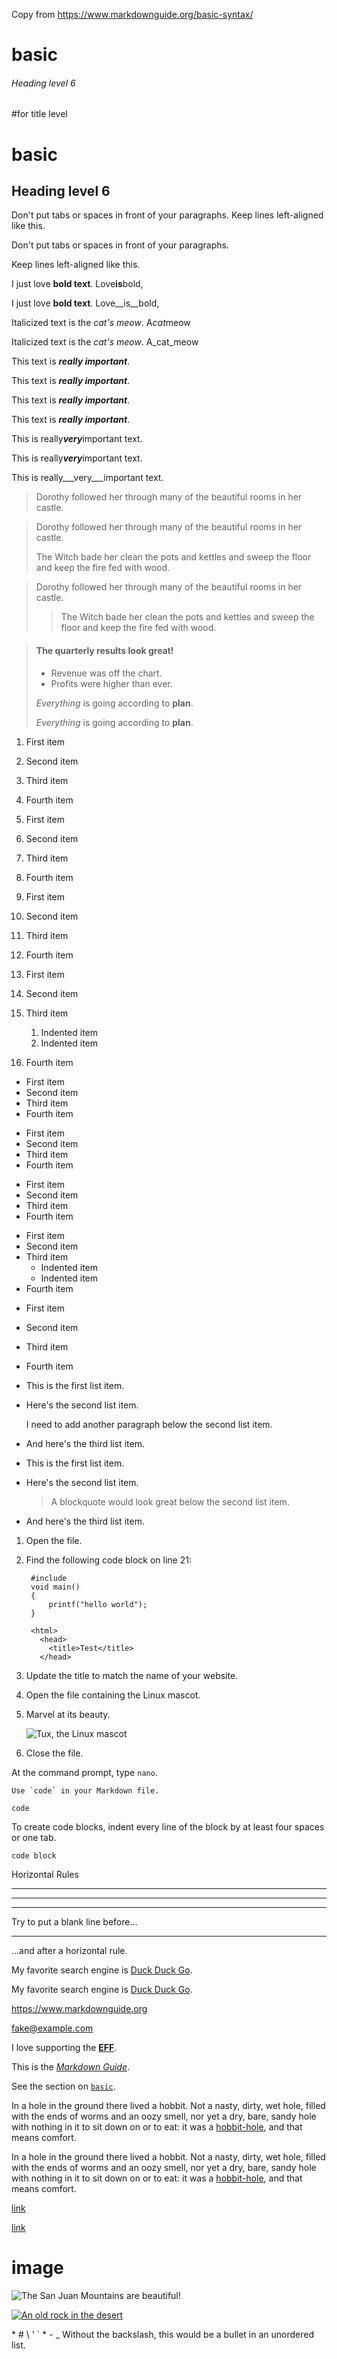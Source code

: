 Copy from https://www.markdownguide.org/basic-syntax/

# basic

###### Heading level 6 

#for title level

basic
=====

Heading level 6 
----------------


Don't put tabs or spaces in front of your paragraphs.
Keep lines left-aligned like this.

Don't put tabs or spaces in front of your paragraphs.

Keep lines left-aligned like this.


I just love **bold text**. Love**is**bold, 

I just love __bold text__. Love__is__bold, 

Italicized text is the *cat's meow*. A*cat*meow

Italicized text is the _cat's meow_. A_cat_meow

This text is ***really important***.

This text is ___really important___.

This text is __*really important*__.

This text is **_really important_**.

This is really***very***important text.

This is really***very***important text.

This is really___very___important text.

> Dorothy followed her through many of the beautiful rooms in her castle.

> Dorothy followed her through many of the beautiful rooms in her castle.
>
> The Witch bade her clean the pots and kettles and sweep the floor and keep the fire fed with wood.

> Dorothy followed her through many of the beautiful rooms in her castle.
>
>> The Witch bade her clean the pots and kettles and sweep the floor and keep the fire fed with wood.

> #### The quarterly results look great!
>
> - Revenue was off the chart.
> - Profits were higher than ever.
>
>  *Everything* is going according to **plan**.
> 
> *Everything* is going according to **plan**.

1. First item
2. Second item
3. Third item
4. Fourth item

1. First item
1. Second item
1. Third item
1. Fourth item

1. First item
8. Second item
3. Third item
5. Fourth item

1. First item
2. Second item
3. Third item
    1. Indented item
    2. Indented item
4. Fourth item

- First item
- Second item
- Third item
- Fourth item

* First item
* Second item
* Third item
* Fourth item

+ First item
+ Second item
+ Third item
+ Fourth item

- First item
- Second item
- Third item
    - Indented item
    - Indented item
- Fourth item


+ First item
* Second item
- Third item
+ Fourth item


* This is the first list item.
* Here's the second list item.

    I need to add another paragraph below the second list item.

* And here's the third list item.


* This is the first list item.
* Here's the second list item.

    > A blockquote would look great below the second list item.

* And here's the third list item.

1. Open the file.
2. Find the following code block on line 21:
        
        #include 
        void main()
        {
            printf("hello world");
        }

        <html>
          <head>
            <title>Test</title>
          </head>

3. Update the title to match the name of your website.


1. Open the file containing the Linux mascot.
2. Marvel at its beauty.

   ![Tux, the Linux mascot](./assets/tux.PNG)

3. Close the file.


At the command prompt, type `nano`.

``Use `code` in your Markdown file.``

`` code ``

To create code blocks, indent every line of the block by at least four spaces or one tab.
    
    code block


Horizontal Rules

***

---

_________________

Try to put a blank line before...

---

...and after a horizontal rule.

My favorite search engine is [Duck Duck Go](https://duckduckgo.com).

My favorite search engine is [Duck Duck Go](https://duckduckgo.com "The best search engine for privacy").

<https://www.markdownguide.org>

<fake@example.com>


I love supporting the **[EFF](https://eff.org)**.

This is the *[Markdown Guide](https://www.markdownguide.org)*.

See the section on [`basic`](#basic).

In a hole in the ground there lived a hobbit. Not a nasty, dirty, wet hole, filled with the ends
of worms and an oozy smell, nor yet a dry, bare, sandy hole with nothing in it to sit down on or to
eat: it was a [hobbit-hole](https://en.wikipedia.org/wiki/Hobbit#Lifestyle "Hobbit lifestyles"), and that means comfort.

In a hole in the ground there lived a hobbit. Not a nasty, dirty, wet hole, filled with the ends
of worms and an oozy smell, nor yet a dry, bare, sandy hole with nothing in it to sit down on or to
eat: it was a [hobbit-hole][1], and that means comfort.

[1]: <https://en.wikipedia.org/wiki/Hobbit#Lifestyle> "Hobbit lifestyles"


[link](https://www.example.com/my%20great%20page)

<a href="https://www.example.com/my great page">link</a>

# image

![The San Juan Mountains are beautiful!](/assets/images/san-juan-mountains.jpg "San Juan Mountains")

[![An old rock in the desert](/assets/images/shiprock.jpg "Shiprock, New Mexico by Beau Rogers")](https://www.flickr.com/photos/beaurogers/31833779864/in/photolist-Qv3rFw-34mt9F-a9Cmfy-5Ha3Zi-9msKdv-o3hgjr-hWpUte-4WMsJ1-KUQ8N-deshUb-vssBD-6CQci6-8AFCiD-zsJWT-nNfsgB-dPDwZJ-bn9JGn-5HtSXY-6CUhAL-a4UTXB-ugPum-KUPSo-fBLNm-6CUmpy-4WMsc9-8a7D3T-83KJev-6CQ2bK-nNusHJ-a78rQH-nw3NvT-7aq2qf-8wwBso-3nNceh-ugSKP-4mh4kh-bbeeqH-a7biME-q3PtTf-brFpgb-cg38zw-bXMZc-nJPELD-f58Lmo-bXMYG-bz8AAi-bxNtNT-bXMYi-bXMY6-bXMYv)


\*  \# \\ \' \` \* \- \_ Without the backslash, this would be a bullet in an unordered list.

